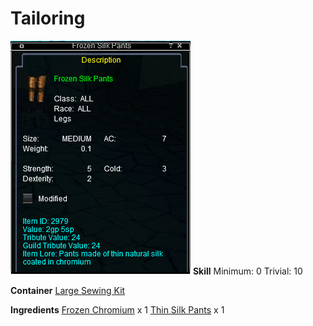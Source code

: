 <!-- TITLE: Frozen Silk Pants -->
<!-- SUBTITLE: Made of spider silk soaked in chromium -->

# Tailoring
![Frozen Silk Pants](/uploads/tailoring/frozen-silk-pants.png "Frozen Silk Pants")
**Skill**
Minimum: 0
Trivial: 10

**Container**
[Large Sewing Kit](large-sewing-kit)

**Ingredients**
[Frozen Chromium](frozen-chromium) x 1
[Thin Silk Pants](thin-silk-pants) x 1